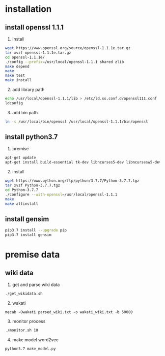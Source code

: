 # installation
## install openssl 1.1.1
1. install
```bash
wget https://www.openssl.org/source/openssl-1.1.1e.tar.gz
tar xvzf openssl-1.1.1e.tar.gz
cd openssl-1.1.1e/
./config --prefix=/usr/local/openssl-1.1.1 shared zlib
make depend
make
make test
make install
```
2. add library path
```bash
echo /usr/local/openssl-1.1.1/lib > /etc/ld.so.conf.d/openssl111.conf
ldconfig
```
3. add bin path
```bash
ln -s /usr/local/bin/openssl /usr/local/openssl-1.1.1/bin/openssl
```



## install python3.7
1. premise
```bash
apt-get update
apt-get install build-essential tk-dev libncurses5-dev libncursesw5-dev libreadline6-dev libdb5.3-dev libgdbm-dev libsqlite3-dev libssl-dev libbz2-dev libexpat1-dev liblzma-dev zlib1g-dev libffi-dev
```
2. install
```bash
wget https://www.python.org/ftp/python/3.7.7/Python-3.7.7.tgz
tar xvzf Python-3.7.7.tgz
cd Python-3.7.7
./configure --with-openssl=/usr/local/openssl-1.1.1
make
make altinstall
```



## install gensim
```bash
pip3.7 install --upgrade pip
pip3.7 install gensim
```




# premise data
## wiki data
1. get and parse wiki data
```sh
./get_wikidata.sh
```
2. wakati
```
mecab -Owakati parsed_wiki.txt -o wakati_wiki.txt -b 50000
```
3. monitor process
```bash
./monitor.sh 10
```
4. make model word2vec
```
python3.7 make_model.py
```

